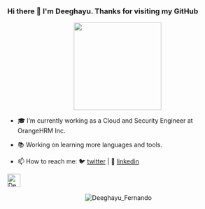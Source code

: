 ### Hi there 👋 I'm Deeghayu. Thanks for visiting my GitHub
<div align="center">
<img src="https://octodex.github.com/images/orderedlistocat.png" width="200">
</div>

- 🎓 I’m currently working as a Cloud and Security Engineer at OrangeHRM Inc.
- 📚 Working on learning more languages and tools.

- 📫 How to reach me:  🐦 [twitter][twitter] | 👔 [linkedin][linkedin] 
<a href="https://dev.to/deefernando6">
  <img src="https://d2fltix0v2e0sb.cloudfront.net/dev-badge.svg" alt="Deeghayu Fernando's DEV Profile" height="30" width="30">
</a>


[twitter]: https://twitter.com/DeeghayuF
[linkedin]:https://www.linkedin.com/in/deeghayu-fernando-7610941a5/





<!--![Top Langs](https://github-readme-stats.vercel.app/api/top-langs/?username=deefernando6&layout=compact).-->
<p align="center">&nbsp;<img align="center" src="https://github-readme-stats.vercel.app/api?username=deefernando6&theme=dark&show_icons=true" alt="Deeghayu_Fernando" /></p>
